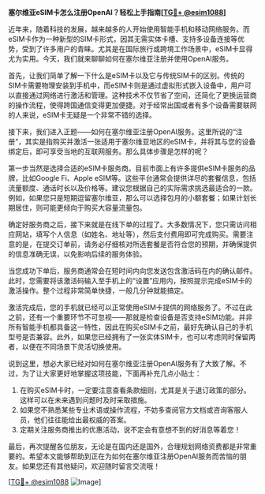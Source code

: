 **塞尔维亚eSIM卡怎么注册OpenAI？轻松上手指南[[TG💪+ @esim1088](https://t.me/s/esim1088)]**

近年来，随着科技的发展，越来越多的人开始使用智能手机和移动网络服务。而eSIM卡作为一种新型的SIM卡形式，因其无需实体卡槽、支持多设备连接等优势，受到了许多用户的青睐。尤其是在国际旅行或跨境工作场景中，eSIM卡显得尤为实用。今天，我们就来聊聊如何在塞尔维亚注册并使用OpenAI服务。

首先，让我们简单了解一下什么是eSIM卡以及它与传统SIM卡的区别。传统的SIM卡需要物理安装到手机中，而eSIM卡则是通过虚拟形式嵌入设备中，用户可以直接通过网络进行激活和管理。这种技术不仅节省了空间，还简化了更换运营商的操作流程，使得跨国通信变得更加便捷。对于经常出国或者有多个设备需要联网的人来说，eSIM卡无疑是一个非常不错的选择。

接下来，我们进入正题——如何在塞尔维亚注册OpenAI服务。这里所说的“注册”，其实是指购买并激活一张适用于塞尔维亚地区的eSIM卡，并将其与您的设备绑定后，即可享受当地的互联网服务。那么具体步骤是怎样的呢？

第一步当然是选择合适的eSIM卡服务商。目前市面上有许多提供eSIM卡服务的品牌，比如Google Fi、Apple eSIM等。这些平台通常会提供详尽的套餐信息，包括流量额度、通话时长以及价格等。建议您根据自己的实际需求挑选最适合的一款。例如，如果您只是短期逗留塞尔维亚，那么可以选择包月的小额套餐；如果计划长期居住，则可能更倾向于购买大容量流量包。

确定好服务商之后，接下来就是在线下单的过程了。大多数情况下，您只需访问相应网站，填写个人信息（如姓名、地址等），然后支付费用即可完成购买。需要注意的是，在提交订单前，请务必仔细核对所选套餐是否符合您的预期，并确保提供的信息准确无误，以免影响后续的服务体验。

当您成功下单后，服务商通常会在短时间内向您发送包含激活码在内的确认邮件。此时，您需要将该激活码输入至手机上的“设置”应用内，按照提示完成eSIM卡的激活操作。整个过程非常简单快捷，一般几分钟就能搞定。

激活完成后，您的手机就已经可以正常使用eSIM卡提供的网络服务了。不过在此之前，还有一个重要环节不可忽视——那就是检查设备是否支持eSIM功能。并非所有智能手机都具备这一特性，因此在购买eSIM卡之前，最好先确认自己的手机型号是否兼容。此外，如果您已经拥有了一张实体SIM卡，也可以考虑同时保留两者，以便在不同场景下灵活切换使用。

说到这里，想必大家已经对如何在塞尔维亚注册OpenAI服务有了大致了解。不过，为了让大家更好地掌握这项技能，下面再补充几点小贴士：

1. 在购买eSIM卡时，一定要注意查看条款细则，尤其是关于退订政策的部分。这样可以在未来遇到问题时及时采取措施。
2. 如果您不熟悉某些专业术语或操作流程，不妨多查阅官方文档或咨询客服人员，他们往往能给出最权威的答案。
3. 定期关注服务商推出的优惠活动，说不定会有意想不到的好消息等着您！

最后，再次提醒各位朋友，无论是在国内还是国外，合理规划网络资费都是非常重要的。希望本文能够帮助到正在为如何在塞尔维亚注册OpenAI服务而苦恼的朋友。如果您还有其他疑问，欢迎随时留言交流哦！

[[TG💪+ @esim1088](https://t.me/s/esim1088) ![Image](https://i.postimg.cc/4NQfJmqS/Snipaste-2025-05-13-00-14-12.png)]